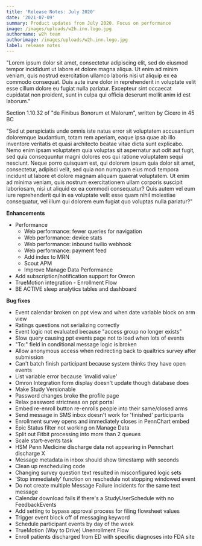 ```yaml
---
title: 'Release Notes: July 2020'
date: '2021-07-09'
summary: Product updates from July 2020. Focus on performance
image: /images/uploads/w2h.inn.logo.jpg
authorname: w2h team
authorimage: /images/uploads/w2h.inn.logo.jpg
label: release notes
---
```

"Lorem ipsum dolor sit amet, consectetur adipiscing elit, sed do eiusmod tempor incididunt ut labore et dolore magna aliqua. Ut enim ad minim veniam, quis nostrud exercitation ullamco laboris nisi ut aliquip ex ea commodo consequat. Duis aute irure dolor in reprehenderit in voluptate velit esse cillum dolore eu fugiat nulla pariatur. Excepteur sint occaecat cupidatat non proident, sunt in culpa qui officia deserunt mollit anim id est laborum."



Section 1.10.32 of "de Finibus Bonorum et Malorum", written by Cicero in 45 BC

"Sed ut perspiciatis unde omnis iste natus error sit voluptatem accusantium doloremque laudantium, totam rem aperiam, eaque ipsa quae ab illo inventore veritatis et quasi architecto beatae vitae dicta sunt explicabo. Nemo enim ipsam voluptatem quia voluptas sit aspernatur aut odit aut fugit, sed quia consequuntur magni dolores eos qui ratione voluptatem sequi nesciunt. Neque porro quisquam est, qui dolorem ipsum quia dolor sit amet, consectetur, adipisci velit, sed quia non numquam eius modi tempora incidunt ut labore et dolore magnam aliquam quaerat voluptatem. Ut enim ad minima veniam, quis nostrum exercitationem ullam corporis suscipit laboriosam, nisi ut aliquid ex ea commodi consequatur? Quis autem vel eum iure reprehenderit qui in ea voluptate velit esse quam nihil molestiae consequatur, vel illum qui dolorem eum fugiat quo voluptas nulla pariatur?"

**Enhancements**

* Performance
  * Web performance: fewer queries for navigation
  * Web performance: device stats
  * Web performance: inbound twilio webhook
  * Web performance: payment feed
  * Add index to MRN
  * Scout APM
  * Improve Manage Data Performance
* Add subscription/notification support for Omron
* TrueMotion integration - Enrollment Flow
* BE ACTIVE sleep analytics tables and dashboard

**Bug fixes**

* Event calendar broken on ppt view and when date variable block on arm view
* Ratings questions not serializing correctly
* Event logic not evaluated because "access group no longer exists"
* Slow query causing ppt events page not to load when lots of events
* "To:" field in conditional message logic is broken
* Allow anonymous access when redirecting back to qualtrics survey after submission
* Can't batch finish participant because system thinks they have open events
* List variable error because 'invalid value'
* Omron Integration form display doesn't update though database does
* Make Study Versionable
* Password changes broke the profile page
* Relax password strictness on ppt portal
* Embed re-enroll button re-enrolls people into their same/closed arms
* Send message in SMS inbox doesn't work for 'finished' participants
* Enrollment survey opens and immediately closes in PennChart embed
* Epic Status filter not working on Manage Data
* Split out Fitbit processing into more than 2 queues
* Scale start-events task
* HSM Penn Medicine discharge data not appearing in Pennchart discharge X 
* Message metadata in inbox should show timestamp with seconds
* Clean up rescheduling code
* Changing survey question text resulted in misconfigured logic sets 
* 'Stop immediately' function on reschedule not stopping windowed event
* Do not create multiple Message Failure incidents for the same text message
* Calendar download fails if there's a StudyUserSchedule with no FeedbackEvents
* Add setting to bypass approval process for filing flowsheet values
* Trigger event block off of messaging keyword
* Schedule participant events by day of the week
* TrueMotion (Way to Drive) Unenrollment Flow
* Enroll patients discharged from ED with specific diagnoses into FDA site
